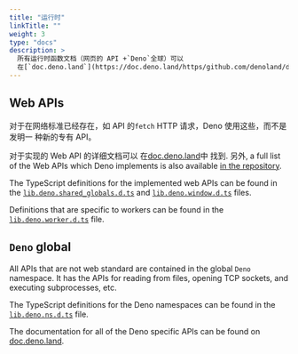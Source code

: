 ```yaml
---
title: "运行时"
linkTitle: ""
weight: 3
type: "docs"
description: >
  所有运行时函数文档（网页的 API +`Deno`全球）可以
  在[`doc.deno.land`](https://doc.deno.land/https/github.com/denoland/deno/releases/latest/download/lib.deno.d.ts)中找到.
---
```


## Web APIs

对于在网络标准已经存在，如 API 的`fetch` HTTP 请求，Deno 使用这些，而不是发明一
种新的专有 API。

对于实现的 Web API 的详细文档可以
在[doc.deno.land](https://doc.deno.land/https/raw.githubusercontent.com/denoland/deno/master/cli/js/lib.deno.shared_globals.d.ts)中
找到. 另外, a full list of the Web APIs which Deno implements is also available
[in the repository](https://github.com/denoland/deno/blob/master/cli/js/web/README.md).

The TypeScript definitions for the implemented web APIs can be found in the
[`lib.deno.shared_globals.d.ts`](https://github.com/denoland/deno/blob/master/cli/js/lib.deno.shared_globals.d.ts)
and
[`lib.deno.window.d.ts`](https://github.com/denoland/deno/blob/master/cli/js/lib.deno.window.d.ts)
files.

Definitions that are specific to workers can be found in the
[`lib.deno.worker.d.ts`](https://github.com/denoland/deno/blob/master/cli/js/lib.deno.worker.d.ts)
file.

## `Deno` global

All APIs that are not web standard are contained in the global `Deno` namespace.
It has the APIs for reading from files, opening TCP sockets, and executing
subprocesses, etc.

The TypeScript definitions for the Deno namespaces can be found in the
[`lib.deno.ns.d.ts`](https://github.com/denoland/deno/blob/master/cli/js/lib.deno.ns.d.ts)
file.

The documentation for all of the Deno specific APIs can be found on
[doc.deno.land](https://doc.deno.land/https/raw.githubusercontent.com/denoland/deno/master/cli/js/lib.deno.ns.d.ts).
